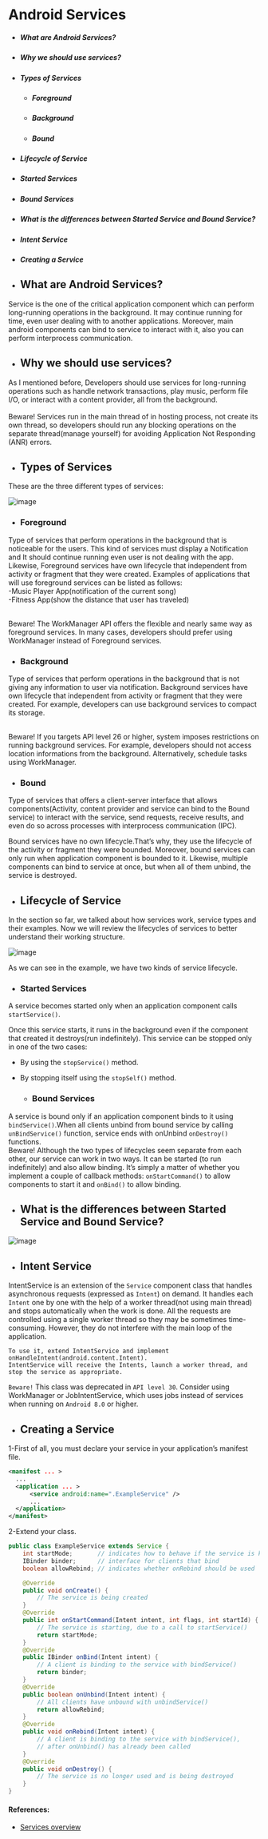 # Android Services
- ##### What are Android Services?
- ##### Why we should use services?
- ##### Types of Services
  - ##### Foreground
  - ##### Background
  - ##### Bound
- ##### Lifecycle of Service
- ##### Started Services
- ##### Bound Services
- ##### What is the differences between Started Service and Bound Service?
- ##### Intent Service
- ##### Creating a Service


- ## What are Android Services?

Service is the one of the critical application component which can perform long-running operations in the background. It may continue running for time, even user dealing with to another applications. Moreover, main android components can bind to service to interact with it, also you can perform interprocess communication.

- ## Why we should use services?

As I mentioned before, Developers should use services for long-running operations such as handle network transactions, play music, perform file I/O, or interact with a content provider, all from the background.
</br></br>
Beware! Services run in the main thread of in hosting process, not create its own thread, so developers should run any blocking operations on the separate thread(manage yourself) for avoiding Application Not Responding (ANR) errors.

- ## Types of Services

These are the three different types of services:

![image](https://user-images.githubusercontent.com/100533325/217604725-ed36e31c-9fa1-419d-90ae-009353be13bd.png)

  - ### Foreground
  
Type of services that perform operations in the background that is noticeable for the users. This kind of services must display a Notification and It should continue running even user is not dealing with the app. Likewise, Foreground services have own lifecycle that independent from activity or fragment that they were created. Examples of applications that will use foreground services can be listed as follows:</br>
 -Music Player App(notification of the current song)</br>
 -Fitness App(show the distance that user has traveled)</br></br>
 
 Beware! The WorkManager API offers the flexible and nearly same way as foreground services. In many cases, developers should prefer using WorkManager instead of Foreground services.
 
   - ### Background
   
Type of services that perform operations in the background that is not giving any information to user via notification. Background services have own lifecycle that independent from activity or fragment that they were created. For example, developers can use background services to compact its storage.</br></br>


Beware! If you targets API level 26 or higher, system imposes restrictions on running background services. For example, developers should not access location informations from the background. Alternatively, schedule tasks using WorkManager.


   - ### Bound
   
Type of services that offers a client-server interface that allows components(Activity, content provider and service can bind to the Bound service) to interact with the service, send requests, receive results, and even do so across processes with interprocess communication (IPC).</br>

Bound services have no own lifecycle.That’s why, they use the lifecycle of the activity or fragment they were bounded. Moreover, bound services can only run when application component is bounded to it. Likewise, multiple components can bind to service at once, but when all of them unbind, the service is destroyed.

- ## Lifecycle of Service

In the section so far, we talked about how services work, service types and their examples. Now we will review the lifecycles of services to better understand their working structure.

![image](https://user-images.githubusercontent.com/100533325/217605451-1c6087fc-ed7c-47bc-85ae-5880bf6f07d4.png)

As we can see in the example, we have two kinds of service lifecycle.


  - ### Started Services

A service becomes started only when an application component calls ```startService()```.
</br>

Once this service starts, it runs in the background even if the component that created it destroys(run indefinitely). This service can be stopped only in one of the two cases:

- By using the ```stopService()``` method.
- By stopping itself using the ```stopSelf()``` method.

  - ### Bound Services
  
A service is bound only if an application component binds to it using ```bindService()```.When all clients unbind from bound service by calling ```unBindService()``` function, service ends with onUnbind ```onDestroy()``` functions.
</br>
Beware! Although the two types of lifecycles seem separate from each other, our service can work in two ways. It can be started (to run indefinitely) and also allow binding. It’s simply a matter of whether you implement a couple of callback methods: ```onStartCommand()``` to allow components to start it and ```onBind()``` to allow binding.

- ## What is the differences between Started Service and Bound Service?

![image](https://user-images.githubusercontent.com/100533325/217606291-01c20396-4169-424b-8571-a2eba5bd38c2.png)


- ## Intent Service

IntentService is an extension of the ```Service``` component class that handles asynchronous requests (expressed as ```Intent```) on demand. It handles each ```Intent``` one by one with the help of a worker thread(not using main thread) and stops automatically when the work is done. All the requests are controlled using a single worker thread so they may be sometimes time-consuming. However, they do not interfere with the main loop of the application.


```
To use it, extend IntentService and implement onHandleIntent(android.content.Intent). 
IntentService will receive the Intents, launch a worker thread, and stop the service as appropriate.
```
```Beware!``` This class was deprecated in ```API level 30```. Consider using WorkManager or JobIntentService, which uses jobs instead of services when running on ```Android 8.0``` or higher.


- ## Creating a Service

1-First of all, you must declare your service in your application’s manifest file.

```xml
<manifest ... >
  ...
  <application ... >
      <service android:name=".ExampleService" />
      ...
  </application>
</manifest>
```

2-Extend your class.

```java
public class ExampleService extends Service {
    int startMode;       // indicates how to behave if the service is killed
    IBinder binder;      // interface for clients that bind
    boolean allowRebind; // indicates whether onRebind should be used

    @Override
    public void onCreate() {
        // The service is being created
    }
    @Override
    public int onStartCommand(Intent intent, int flags, int startId) {
        // The service is starting, due to a call to startService()
        return startMode;
    }
    @Override
    public IBinder onBind(Intent intent) {
        // A client is binding to the service with bindService()
        return binder;
    }
    @Override
    public boolean onUnbind(Intent intent) {
        // All clients have unbound with unbindService()
        return allowRebind;
    }
    @Override
    public void onRebind(Intent intent) {
        // A client is binding to the service with bindService(),
        // after onUnbind() has already been called
    }
    @Override
    public void onDestroy() {
        // The service is no longer used and is being destroyed
    }
}
```

#### References:

- [Services overview](https://developer.android.com/guide/components/services)
